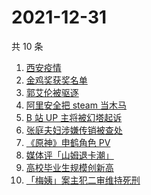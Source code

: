 # 2021-12-31

共 10 条

<!-- BEGIN -->
<!-- 最后更新时间 Fri Dec 31 2021 00:09:55 GMT+0800 (China Standard Time) -->

1. [西安疫情](https://www.zhihu.com/search?q=西安疫情)
1. [金鸡奖获奖名单](https://www.zhihu.com/search?q=金鸡奖)
1. [郭艾伦被驱逐](https://www.zhihu.com/search?q=郭艾伦被驱逐)
1. [阿里安全把 steam 当木马](https://www.zhihu.com/search?q=steam)
1. [B 站 UP 主将被幻塔起诉](https://www.zhihu.com/search?q=幻塔)
1. [张庭夫妇涉嫌传销被查处](https://www.zhihu.com/search?q=张庭)
1. [《原神》申鹤角色 PV](https://www.zhihu.com/search?q=原神)
1. [媒体评「山姆退卡潮」](https://www.zhihu.com/search?q=山姆退卡潮)
1. [高校毕业生规模创新高](https://www.zhihu.com/search?q=高校毕业生规模)
1. [「梅姨」案主犯二审维持死刑](https://www.zhihu.com/search?q=张维平)

<!-- END -->
